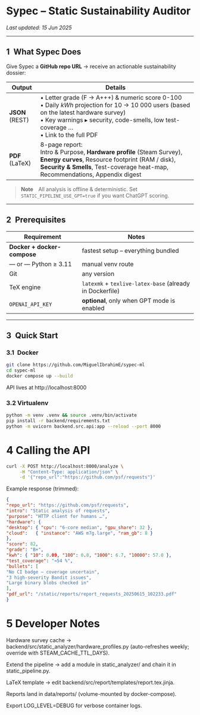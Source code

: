 # Sypec – Static Sustainability Auditor
*Last updated: 15 Jun 2025*

---

## 1 What Sypec Does
Give Sypec a **GitHub repo URL** → receive an actionable sustainability dossier:

| Output | Details |
|--------|---------|
| **JSON** (REST) | • Letter grade (F → A+++) & numeric score 0-100<br>• Daily *kWh* projection for 10 → 10 000 users (based on the latest hardware survey)<br>• Key warnings ▸ security, code-smells, low test-coverage …<br>• Link to the full PDF |
| **PDF** (LaTeX) | 8-page report:<br>Intro & Purpose, **Hardware profile** (Steam Survey), **Energy curves**, Resource footprint (RAM / disk), **Security & Smells**, Test-coverage heat-map, Recommendations, Appendix digest |

> **Note** All analysis is offline & deterministic. Set `STATIC_PIPELINE_USE_GPT=true` if you want ChatGPT scoring.

---

## 2 Prerequisites

| Requirement | Notes |
|-------------|-------|
| **Docker + docker-compose** | fastest setup – everything bundled |
| — or — Python ≥ 3.11 | manual venv route |
| Git | any version |
| TeX engine | `latexmk` + `texlive-latex-base` (already in Dockerfile) |
| `OPENAI_API_KEY` | **optional**, only when GPT mode is enabled |

---

## 3 Quick Start

### 3.1 Docker

```bash
git clone https://github.com/MiguelIbrahimE/sypec-ml
cd sypec-ml
docker compose up --build
```
API lives at http://localhost:8000

### 3.2 Virtualenv
````bash
python -m venv .venv && source .venv/bin/activate
pip install -r backend/requirements.txt
python -m uvicorn backend.src.api:app --reload --port 8000
````

# 4 Calling the API
````bash
curl -X POST http://localhost:8000/analyze \
     -H "Content-Type: application/json" \
     -d '{"repo_url":"https://github.com/psf/requests"}'
````


Example response (trimmed):
````json
{
"repo_url": "https://github.com/psf/requests",
"intro": "Static analysis of requests",
"purpose": "HTTP client for humans …",
"hardware": {
"desktop": { "cpu": "6-core median", "gpu_share": 32 },
"cloud":   { "instance": "AWS m7g.large", "ram_gb": 8 }
},
"score": 82,
"grade": "B+",
"kwh": { "10": 0.09, "100": 0.8, "1000": 6.7, "10000": 57.0 },
"test_coverage": "≈54 %",
"bullets": [
"No CI badge – coverage uncertain",
"3 high-severity Bandit issues",
"Large binary blobs checked in"
],
"pdf_url": "/static/reports/report_requests_20250615_102233.pdf"
}
````

# 5 Developer Notes
Hardware survey cache → backend/src/static_analyzer/hardware_profiles.py (auto-refreshes weekly; override with STEAM_CACHE_TTL_DAYS).

Extend the pipeline → add a module in static_analyzer/ and chain it in static_pipeline.py.

LaTeX template → edit backend/src/report/templates/report.tex.jinja.

Reports land in data/reports/ (volume-mounted by docker-compose).

Export LOG_LEVEL=DEBUG for verbose container logs.